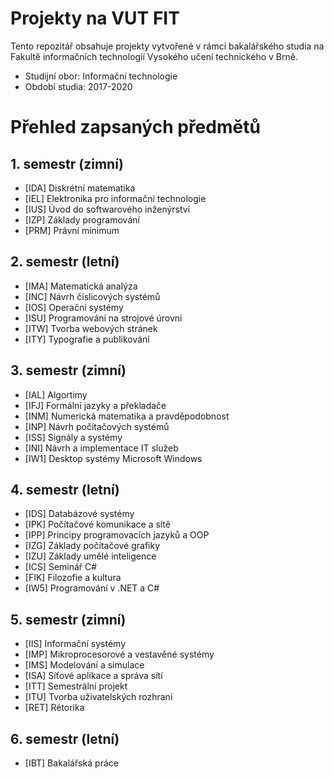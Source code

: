 # Projekty na VUT FIT

Tento repozitář obsahuje projekty vytvořené v rámci bakalářského studia na Fakultě informačních technologií Vysokého učení technického v Brně.

- Studijní obor: Informační technologie
- Období studia: 2017-2020

# Přehled zapsaných předmětů

## 1. semestr (zimní)

- [IDA]	Diskrétní matematika
- [IEL]	Elektronika pro informační technologie
- [IUS]	Úvod do softwarového inženýrství
- [IZP]	Základy programování
- [PRM]	Právní minimum

## 2. semestr (letní)

- [IMA]	Matematická analýza
- [INC]	Návrh číslicových systémů
- [IOS]	Operační systémy
- [ISU]	Programování na strojové úrovni
- [ITW]	Tvorba webových stránek
- [ITY] Typografie a publikování

## 3. semestr (zimní)

- [IAL]	Algortimy
- [IFJ] Formální jazyky a překladače
- [INM]	Numerická matematika a pravděpodobnost
- [INP] Návrh počítačových systémů
- [ISS]	Signály a systémy
- [INI] Návrh a implementace IT služeb
- [IW1]	Desktop systémy Microsoft Windows

## 4. semestr (letní)

- [IDS] Databázové systémy
- [IPK] Počítačové komunikace a sítě
- [IPP] Principy programovacích jazyků a OOP
- [IZG] Základy počítačové grafiky
- [IZU] Základy umělé inteligence
- [ICS] Seminář C#
- [FIK] Filozofie a kultura
- [IW5] Programování v .NET a C# 

## 5. semestr (zimní)

- [IIS] Informační systémy
- [IMP] Mikroprocesorové a vestavěné systémy
- [IMS] Modelování a simulace
- [ISA] Síťové aplikace a správa sítí
- [ITT] Semestrální projekt
- [ITU] Tvorba uživatelských rozhraní
- [RET] Rétorika

## 6. semestr (letní)

- [IBT] Bakalářská práce